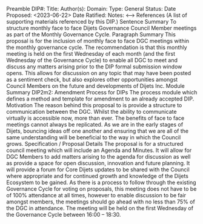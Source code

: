 Preamble
DIP#: <DIP2m2SP1>
Title: <Monthly DGC Member Meetings>
Author(s): <Alisha Ramazannezhad>
Domain: <All>
Type: General
Status: <RFC>
Date Proposed: <2023-06-22>
Date Ratified: <yyyy-mm-dd>
Notes: <—>
References
(A list of supporting materials referenced by this DIP.)
Sentence Summary
To structure monthly face to face Dijets Governance Council Member meetings as part of the Monthly Governance Cycle. 
Paragraph Summary
This proposal is for the inclusion of monthly face to face DGC meetings within the monthly governance cycle. The recommendation is that this monthly meeting is held on the first Wednesday of each month (and the first Wednesday of the Governance Cycle) to enable all DGC to meet and discuss any matters arising prior to the DIP formal submission window opens. This allows for discussion on any topic that may have been posted as a sentiment check, but also explores other opportunities amongst Council Members on the future and developments of Dijets Inc. 
Module Summary
DIP2m2: Amendment Process for DIPs
The process module which defines a method and template for amendment to an already accepted DIP. 
Motivation
The reason behind this proposal to is provide a structure to communication between the DGC. Whilst the ability to communicate virtually is accessible now, more than ever. The benefits of face to face meetings cannot always be replicated. As we are in the early stages of Dijets, bouncing ideas off one another and ensuring that we are all of the same understanding will be beneficial to the way in which the Council grows. 
Specification / Proposal Details
The proposal is for a structured council meeting which will include an Agenda and Minutes. It will allow for DGC Members to add matters arising to the agenda for discussion as well as provide a space for open discussion, innovation and future planning. It will provide a forum for Core Dijets updates to be shared with the Council where appropriate and for continued growth and knowledge of the Dijets Ecosystem to be gained. 
As there is a process to follow through the existing Governance Cycle for voting on proposals, this meeting does not have to be of 100% attendance at all times, however to enable discussion to be fair amongst members, the meetings should go ahead with no less than 75% of the DGC in attendance. 
The meeting will be held on the first Wednesday of the Governance Cycle between 16:00 – 18:30. 

